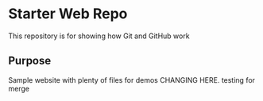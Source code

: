 # Starter Web Repo

This repository is for showing how Git and GitHub work

## Purpose

Sample website with plenty of files for demos
CHANGING HERE. testing for merge